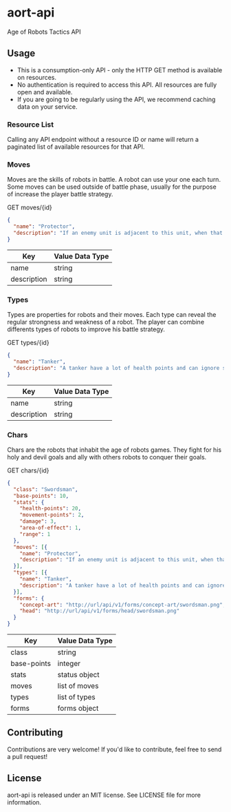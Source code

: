 # aort-api

Age of Robots Tactics API

## Usage

- This is a consumption-only API - only the HTTP GET method is available on resources.
- No authentication is required to access this API. All resources are fully open and available.
- If you are going to be regularly using the API, we recommend caching data on your service.

### Resource List

Calling any API endpoint without a resource ID or name will return a paginated list of available resources for that API.

### Moves

Moves are the skills of robots in battle. A robot can use your one each turn. Some moves can be used outside of battle phase, usually for the purpose of increase the player battle strategy.

GET moves/{id}
```json
{
  "name": "Protector",
  "description": "If an enemy unit is adjacent to this unit, when that enemy unit attacks, this unit must be the target in that attack. Any melee attack received is decreased by 1/2/3."
}
```

| Key | Value Data Type |
| --- | --------------- |
| name | string |
| description | string |

### Types

Types are properties for robots and their moves. Each type can reveal the regular strongness and weakness of a robot. The player can combine differents types of robots to improve his battle strategy.

GET types/{id}
```json
{
  "name": "Tanker",
  "description": "A tanker have a lot of health points and can ignore some weak enemy units."
}
```

| Key | Value Data Type |
| --- | --------------- |
| name | string |
| description | string |

### Chars

Chars are the robots that inhabit the age of robots games. They fight for his holy and devil goals and ally with others robots to conquer their goals.

GET chars/{id}
```json
{
  "class": "Swordsman",
  "base-points": 10,
  "stats": {
    "health-points": 20,
    "movement-points": 2,
    "damage": 3,
    "area-of-effect": 1,
    "range": 1
  },
  "moves": [{
    "name": "Protector",
    "description": "If an enemy unit is adjacent to this unit, when that enemy unit attacks, this unit must be the target in that attack. Any melee attack received is decreased by 1/2/3."
  }],
  "types": [{
    "name": "Tanker",
    "description": "A tanker have a lot of health points and can ignore some weak enemy units."
  }],
  "forms": {
    "concept-art": "http://url/api/v1/forms/concept-art/swordsman.png",
    "head": "http://url/api/v1/forms/head/swordsman.png"
  }
}
```

| Key | Value Data Type |
| --- | --------------- |
| class | string |
| base-points | integer |
| stats | status object |
| moves | list of moves |
| types | list of types |
| forms | forms object |

## Contributing

Contributions are very welcome! If you'd like to contribute, feel free to send a pull request!

## License

aort-api is released under an MIT license. See LICENSE file for more information.
